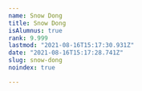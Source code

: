 ```yaml
---
name: Snow Dong
title: Snow Dong
isAlumnus: true
rank: 9.999
lastmod: "2021-08-16T15:17:30.931Z"
date: "2021-08-16T15:17:28.741Z"
slug: snow-dong
noindex: true

---
```

